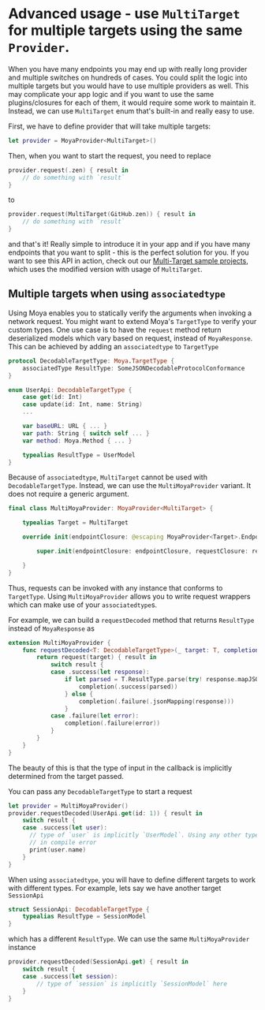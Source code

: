 # Advanced usage - use `MultiTarget` for multiple targets using the same `Provider`.

When you have many endpoints you may end up with really long provider and
multiple switches on hundreds of cases. You could split the logic into multiple
targets but you would have to use multiple providers as well. This may
complicate your app logic and if you want to use the same plugins/closures for
each of them, it would require some work to maintain it. Instead, we can
use `MultiTarget` enum that's built-in and really easy to use.

First, we have to define provider that will take multiple targets:
```swift
let provider = MoyaProvider<MultiTarget>()
```

Then, when you want to start the request, you need to replace
```swift
provider.request(.zen) { result in
    // do something with `result`
}
```

to

```swift
provider.request(MultiTarget(GitHub.zen)) { result in
    // do something with `result`
}
```

and that's it! Really simple to introduce it in your app and if you have many
endpoints that you want to split - this is the perfect solution for you. If you
want to see this API in action, check out our
[Multi-Target sample projects](https://github.com/Moya/Moya#sample-project), 
which uses the modified version with usage of `MultiTarget`.

## Multiple targets when using `associatedtype`

Using Moya enables you to statically verify the arguments when invoking a
network request. You might want to extend Moya's `TargetType` to verify your
custom types. One use case is to have the `request` method return deserialized
models which vary based on request, instead of `MoyaResponse`. This can be
achieved by adding an `associatedtype` to `TargetType`

```swift
protocol DecodableTargetType: Moya.TargetType {
    associatedType ResultType: SomeJSONDecodableProtocolConformance
}

enum UserApi: DecodableTargetType {
    case get(id: Int)
    case update(id: Int, name: String)
    ...

    var baseURL: URL { ... }
    var path: String { switch self ... }
    var method: Moya.Method { ... }

    typealias ResultType = UserModel
}
```

Because of `associatedtype`, `MultiTarget` cannot be used with `DecodableTargetType`.
Instead, we can use the `MultiMoyaProvider` variant. It does not require a
generic argument. 

```swift
final class MultiMoyaProvider: MoyaProvider<MultiTarget> {

    typealias Target = MultiTarget

    override init(endpointClosure: @escaping MoyaProvider<Target>.EndpointClosure, requestClosure: @escaping MoyaProvider<Target>.RequestClosure, stubClosure: @escaping MoyaProvider<Target>.StubClosure, callbackQueue: DispatchQueue?, manager: Manager, plugins: [PluginType], trackInflights: Bool) {

        super.init(endpointClosure: endpointClosure, requestClosure: requestClosure, stubClosure: stubClosure, manager: manager, plugins: plugins, trackInflights: trackInflights)

    }
}
```

Thus, requests can be invoked with any instance that
conforms to `TargetType`. Using `MultiMoyaProvider` allows you to write
request wrappers which can make use of your `associatedtype`s.

For example, we can build a `requestDecoded` method that returns `ResultType`
instead of `MoyaResponse` as

```swift
extension MultiMoyaProvider {
    func requestDecoded<T: DecodableTargetType>(_ target: T, completion: @escaping (_ result: Result<[T.ResultType], Moya.Error>) -> ()) -> MoyaCancellable {
        return request(target) { result in
            switch result {
            case .success(let response):
                if let parsed = T.ResultType.parse(try! response.mapJSON()) {
                    completion(.success(parsed))
                } else {
                    completion(.failure(.jsonMapping(response)))
                }
            case .failure(let error):
                completion(.failure(error))
            }
        }
    }
}
```

The beauty of this is that the type of input in the callback is implicitly
determined from the target passed.

You can pass any `DecodableTargetType` to start a request

```swift
let provider = MultiMoyaProvider()
provider.requestDecoded(UserApi.get(id: 1)) { result in
    switch result {
    case .success(let user):
      // type of `user` is implicitly `UserModel`. Using any other type results
      // in compile error
      print(user.name)
    }
}
```

When using `associatedtype`, you will have to define different targets to work
with different types. For example, lets say we have another target `SessionApi`

```swift
struct SessionApi: DecodableTargetType {
    typealias ResultType = SessionModel
}
```

which has a different `ResultType`. We can use the same `MultiMoyaProvider`
instance

```swift
provider.requestDecoded(SessionApi.get) { result in
    switch result {
    case .success(let session):
        // type of `session` is implicitly `SessionModel` here
    }
}
```
